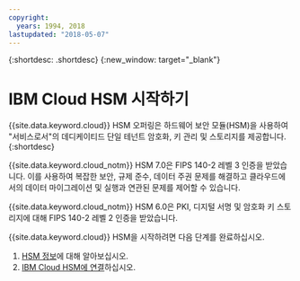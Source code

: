 ```yaml
---
copyright:
  years: 1994, 2018
lastupdated: "2018-05-07"
---
```


{:shortdesc: .shortdesc}
{:new_window: target="_blank"}

# IBM Cloud HSM 시작하기
{{site.data.keyword.cloud}} HSM 오퍼링은 하드웨어 보안 모듈(HSM)을 사용하여 "서비스로서"의 데디케이티드 단일 테넌트 암호화, 키 관리 및 스토리지를 제공합니다.
{:shortdesc}

{{site.data.keyword.cloud_notm}} HSM 7.0은 FIPS 140-2 레벨 3 인증을 받았습니다. 이를 사용하여 복잡한 보안, 규제 준수, 데이터 주권 문제를 해결하고 클라우드에서의 데이터 마이그레이션 및 실행과 연관된 문제를 제어할 수 있습니다. 
 
{{site.data.keyword.cloud_notm}} HSM 6.0은 PKI, 디지털 서명 및 암호화 키 스토리지에 대해 FIPS 140-2 레벨 2 인증을 받았습니다.  

{{site.data.keyword.cloud}} HSM을 시작하려면 다음 단계를 완료하십시오. 
1. [HSM 정보](about.html)에 대해 알아보십시오. 
2. [IBM Cloud HSM에 연결](connecting_to_hsm.html)하십시오.

